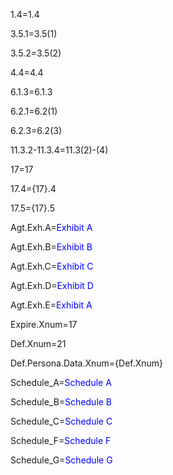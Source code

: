 1.4=1.4

3.5.1=3.5(1)

3.5.2=3.5(2)

4.4=4.4

6.1.3=6.1.3

6.2.1=6.2(1)

6.2.3=6.2(3)

11.3.2-11.3.4=11.3(2)-(4)

17=17

17.4={17}.4

17.5={17}.5

Agt.Exh.A=<font color="blue">Exhibit A</font>

Agt.Exh.B=<font color="blue">Exhibit B</font>

Agt.Exh.C=<font color="blue">Exhibit C</font>

Agt.Exh.D=<font color="blue">Exhibit D</font>

Agt.Exh.E=<font color="blue">Exhibit A</font>

Expire.Xnum=17

Def.Xnum=21

Def.Persona.Data.Xnum={Def.Xnum}

Schedule_A=<font color="blue">Schedule A</font>

Schedule_B=<font color="blue">Schedule B</font>

Schedule_C=<font color="blue">Schedule C</font>

Schedule_F=<font color="blue">Schedule F</font>

Schedule_G=<font color="blue">Schedule G</font>